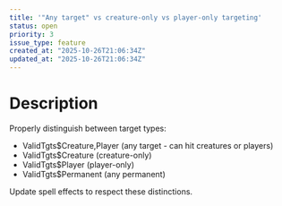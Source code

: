 ```yaml
---
title: '"Any target" vs creature-only vs player-only targeting'
status: open
priority: 3
issue_type: feature
created_at: "2025-10-26T21:06:34Z"
updated_at: "2025-10-26T21:06:34Z"
---
```


# Description

Properly distinguish between target types:
- ValidTgts$Creature,Player (any target - can hit creatures or players)
- ValidTgts$Creature (creature-only)
- ValidTgts$Player (player-only)
- ValidTgts$Permanent (any permanent)

Update spell effects to respect these distinctions.
